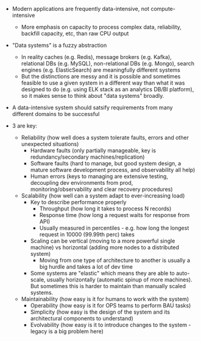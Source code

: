 - Modern applications are frequently data-intensive, not compute-intensive
  - More emphasis on capacity to process complex data, reliability, backfill capacity, etc, than raw CPU output

- "Data systems" is a fuzzy abstraction
  - In reality caches (e.g. Redis), message brokers (e.g. Kafka), relational DBs (e.g. MySQL), non-relational DBs (e.g. Mongo), search engines (e.g. ElasticSearch) are meaningfully different systems
  - But the distinctions are messy and it is possible and sometimes feasible to use a given system in a different way than what it was designed to do (e.g. using ELK stack as an analytics DB/BI platform), so it makes sense to think about "data systems" broadly.


- A data-intensive system should satsify requirements from many different domains to be successful
- 3 are key:
  - Reliability
    (how well does a system tolerate faults, errors and other unexpected situations)
    - Hardware faults
        (only partially manageable, key is redundancy/secondary machines/replication)
    - Software faults
        (hard to manage, but good system design, a mature software development process, and observability all help)
    - Human errors
        (keys to managing are extensive testing, decoupling dev environments from prod, monitoring/observability and clear recovery procedures)
  - Scalability
    (how well can a system adapt to ever-increasing load)
    - Key to describe performance properly
      - Throughput (how long it takes to process N records)
      - Response time (how long a request waits for response from API)
      - Usually measured in percentiles - e.g. how long the longest request in 10000 (99.99th perc) takes
    - Scaling can be vertical (moving to a more powerful single machine) vs horizontal (adding more nodes to a distributed system)
      - Moving from one type of architecture to another is usually a big hurdle and takes a lot of dev time
    - Some systems are "elastic" which means they are able to auto-scale, usually horizontally (automatic spinup of more machines). But sometimes this is harder to maintain than manually scaled systems.
  - Maintainability
    (how easy is it for humans to work with the system)
    - Operability
        (how easy is it for OPS teams to perform BAU tasks)
    - Simplicity
        (how easy is the design of the system and its architectural components to understand)
    - Evolvability
        (how easy is it to introduce changes to the system - legacy is a big problem here)


